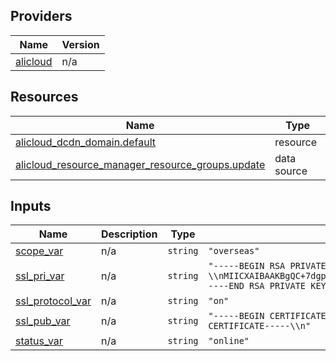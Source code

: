 <!-- BEGIN_TF_DOCS -->
## Providers

| Name | Version |
|------|---------|
| <a name="provider_alicloud"></a> [alicloud](#provider\_alicloud) | n/a |

## Resources

| Name | Type |
|------|------|
| [alicloud_dcdn_domain.default](https://registry.terraform.io/providers/hashicorp/alicloud/latest/docs/resources/dcdn_domain) | resource |
| [alicloud_resource_manager_resource_groups.update](https://registry.terraform.io/providers/hashicorp/alicloud/latest/docs/data-sources/resource_manager_resource_groups) | data source |

## Inputs

| Name | Description | Type | Default | Required |
|------|-------------|------|---------|:--------:|
| <a name="input_scope_var"></a> [scope\_var](#input\_scope\_var) | n/a | `string` | `"overseas"` | no |
| <a name="input_ssl_pri_var"></a> [ssl\_pri\_var](#input\_ssl\_pri\_var) | n/a | `string` | `"-----BEGIN RSA PRIVATE KEY-----\\nMIICXAIBAAKBgQC+7dgpkQifIqzOU6KNkFRjZtMZOoN7/ihNf/BrYcPhLQSkcPOf\\nUsTP/qvH0u965GnYFiAoK3uWGQo9aCBuoawRFKNBa9ZpJVyVbamBWTBQ/Fxsforq\\n9jJNR7OWA3fxvDxgwyEkv0qsnh1zaOkjyUlxFYwDiFxZ1/RHAj/SABCubQIDAQAB\\nAoGADiobBUprN1MdOtldj98LQ6yXMKH0qzg5yTYaofzIyWXLmF+A02sSitO77sEp\\nXxae+5b4n8JKEuKcrd2RumNoHmN47iLQ0M2eodjUQ96kzm5Esq6nln62/NF5KLuK\\nJDw63nTsg6K0O+gQZv4SYjZAL3cswSmeQmvmcoNgArfcaoECQQDgYy6S91ZIUsLx\\n6BB3tW+x7APYnvKysYbcKUEP8AutZSo4hdMfPQkOD0LwP5dWsrNippDWjNDiPZmt\\nVKuZDoDdAkEA2dPxy1eQeJsRYTZmTWIuh3UY9xlL3G9skcSOM4LbFidroHWW9UDJ\\nJDSSEMH2+/4quYTdPr28cj7RCjqL0brC0QJABXDCL1QJ5oUDLwRWaeCfTawQR89K\\nySRexbXGWxGR5uleBbLQ9J/xOUMLd3HDRJnemZS6TElrwyCFOlukMXjVjQJBALr5\\nQC0opmu/vzVQepOl2QaQrrM7VXCLfAfLTbxNcD0d7TY4eTFfQMgBD/euZpB65LWF\\npFs8hcsSvGApTObjhmECQEydB1zzjU6kH171XlXCtRFnbORu2IB7rMsDP2CBPHyR\\ntYBjBNVHIUGcmrMVFX4LeMuvvmUyzwfgLmLchHxbDP8=\\n-----END RSA PRIVATE KEY-----\\n"` | no |
| <a name="input_ssl_protocol_var"></a> [ssl\_protocol\_var](#input\_ssl\_protocol\_var) | n/a | `string` | `"on"` | no |
| <a name="input_ssl_pub_var"></a> [ssl\_pub\_var](#input\_ssl\_pub\_var) | n/a | `string` | `"-----BEGIN CERTIFICATE-----\\nMIICQTCCAaoCCQCFfdyqahygLzANBgkqhkiG9w0BAQUFADBlMQswCQYDVQQGEwJj\\nbjEQMA4GA1UECAwHYmVpamluZzEQMA4GA1UEBwwHYmVpamluZzERMA8GA1UECgwI\\nYWxpY2xvdWQxEDAOBgNVBAsMB2FsaWJhYmExDTALBgNVBAMMBHRlc3QwHhcNMjAw\\nODA2MTAwMDAyWhcNMzAwODA0MTAwMDAyWjBlMQswCQYDVQQGEwJjbjEQMA4GA1UE\\nCAwHYmVpamluZzEQMA4GA1UEBwwHYmVpamluZzERMA8GA1UECgwIYWxpY2xvdWQx\\nEDAOBgNVBAsMB2FsaWJhYmExDTALBgNVBAMMBHRlc3QwgZ8wDQYJKoZIhvcNAQEB\\nBQADgY0AMIGJAoGBAL7t2CmRCJ8irM5Too2QVGNm0xk6g3v+KE1/8Gthw+EtBKRw\\n859SxM/+q8fS73rkadgWICgre5YZCj1oIG6hrBEUo0Fr1mklXJVtqYFZMFD8XGx+\\niur2Mk1Hs5YDd/G8PGDDISS/SqyeHXNo6SPJSXEVjAOIXFnX9EcCP9IAEK5tAgMB\\nAAEwDQYJKoZIhvcNAQEFBQADgYEAavYdM9s5jLFP9/ZPCrsRuRsjSJpe5y9VZL+1\\n+Ebbw16V0xMYaqODyFH1meLRW/A4xUs15Ny2vLYOW15Mriif7Sixty3HUedBFa4l\\ny6/gQ+mBEeZYzMaTTFgyzEZDMsfZxwV9GKfhOzAmK3jZ2LDpHIhnlJN4WwVf0lME\\npCPDN7g=\\n-----END CERTIFICATE-----\\n"` | no |
| <a name="input_status_var"></a> [status\_var](#input\_status\_var) | n/a | `string` | `"online"` | no |
<!-- END_TF_DOCS -->    